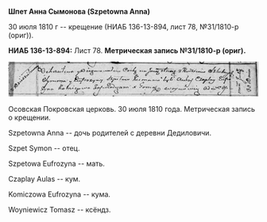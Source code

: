 **Шпет Анна Сымонова (Szpetowna Anna)**

30 июля 1810 г -- крещение (НИАБ 136-13-894, лист 78, №31/1810-р
(ориг)).

**НИАБ 136-13-894:** Лист 78. **Метрическая запись №31/1810-р (ориг).**

![](./media/4dd1d8a17cb4df9d58297b515059a71bf232419e.png)

Осовская Покровская церковь. 30 июля 1810 года. Метрическая запись о
крещении.

Szpetowna Anna -- дочь родителей с деревни Дедиловичи.

Szpet Symon -- отец.

Szpetowa Eufrozyna -- мать.

Czaplay Aulas -- кум.

Komiczowa Eufrozyna -- кума.

Woyniewicz Tomasz -- ксёндз.
